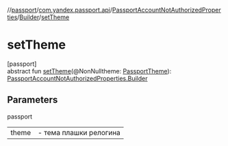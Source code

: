 //[passport](../../../../index.md)/[com.yandex.passport.api](../../index.md)/[PassportAccountNotAuthorizedProperties](../index.md)/[Builder](index.md)/[setTheme](set-theme.md)

# setTheme

[passport]\
abstract fun [setTheme](set-theme.md)(@NonNulltheme: [PassportTheme](../../-passport-theme/index.md)): [PassportAccountNotAuthorizedProperties.Builder](index.md)

## Parameters

passport

| | |
|---|---|
| theme | - тема плашки релогина |
